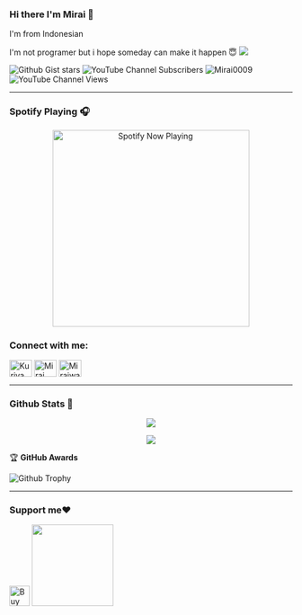 ### Hi there I'm Mirai 👋
I'm from Indonesian

I'm not programer but i hope someday can make it happen 😇
<img src="https://telegra.ph/file/82d3feb35ceab42024602.gif"/>
</p>
<p align="center">


<p align="centre"> 

<img alt="Github Gist stars" src="https://img.shields.io/github/gist/stars/074ab719abe7b6362c277b7d172149ab?style=flat&label=Gits%20stars%20&color=FFC0CB">
<img alt="YouTube Channel Subscribers" src="https://img.shields.io/youtube/channel/subscribers/UCAeexmoyDxxwqjhoq_WfH3A?style=flat&color=FFC0CB&link=https%3A%2F%2Fyoutube.com%2F%40mirai2708%3Fsi%3D5fxsgutrwKOQWwYs">
<img src="https://komarev.com/ghpvc/?username=Mirai0009&label=Profile%20views&color=FFC0CB&style=flat" alt="Mirai0009" />
<img alt="YouTube Channel Views" src="https://img.shields.io/youtube/channel/views/UCAeexmoyDxxwqjhoq_WfH3A?style=flat&label=YouTube%20views&color=FFC0CB&link=https%3A%2F%2Fyoutube.com%2F%40mirai2708%3Fsi%3DKT2elNLe-nf5cUOY">

------
 
### Spotify Playing 🎧

<p align="center">
  <a href="https://open.spotify.com/playlist/2iNbbs9ofjXUlVXfZqJv7w?si=KFzuVexUQt6RYP4KlqdQ6g" target="_blank"><img src="https://now-playing-on-spotify.vercel.app/api/spotify" alt="Spotify Now Playing" width="350"/></a>
</p>


<h3 align="left">Connect with me:</h3>
<p align="left">

<a href="https://www.facebook.com/profile.php?id=100080652905855&mibextid=ZbWKwL" target="blank"><img align="center" src="https://raw.githubusercontent.com/rahuldkjain/github-profile-readme-generator/master/src/images/icons/Social/facebook.svg" alt="Kuriyama Mirai" height="30" width="40" /></a>
<a href="https://youtube.com/@mirai2708?si=gtsOrPTW39JsvVqX" target="blank"><img align="center" src="https://raw.githubusercontent.com/rahuldkjain/github-profile-readme-generator/master/src/images/icons/Social/youtube.svg" alt="Mirai" height="30" width="40" /></a>
<a href="https://discord.com/users/921772331259531324" target="blank"><img align="center" src="https://raw.githubusercontent.com/rahuldkjain/github-profile-readme-generator/master/src/images/icons/Social/discord.svg" alt="Miraiwangy" height="30" width="40" /></a>

------

### Github Stats 🚀
<p align="center"><a href="https://github.com/Mirai0009"><img src="https://github-readme-stats.vercel.app/api?username=Mirai0009&show_icons=true&theme=radical"></a></p>

<p align="center"><a href="https://github.com/Mirai0009"><img src="https://github-readme-stats.vercel.app/api/top-langs/?username=Mirai0009&theme=radical&layout=compact"></a></p> 

<summary>&#127942 <b>GitHub Awards</b>
</summary>

![Github Trophy](https://github-profile-trophy.vercel.app/?username=Mirai0009)

------

### Support me❤️
 
<a href='https://ko-fi.com/mirai07' target='_blank'><img height='36' style='border:0px;height:36px;' src='https://storage.ko-fi.com/cdn/kofi3.png?v=3' border='0' alt='Buy Me a Coffee at ko-fi.com' /></a>
<a href="https://saweria.co/mirai07"><img src="https://telegra.ph/file/60f8ff1e1e9124672f665.png" width=145px>

